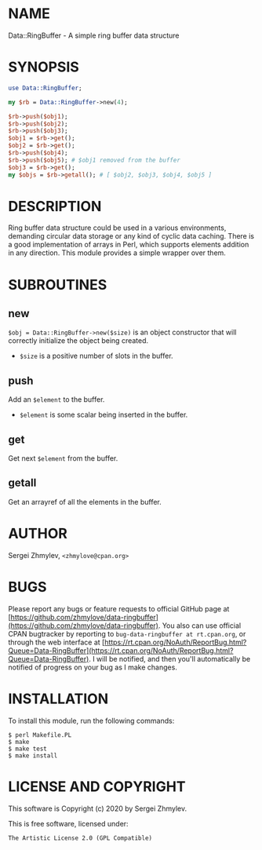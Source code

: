 # NAME

Data::RingBuffer - A simple ring buffer data structure

# SYNOPSIS

```perl
use Data::RingBuffer;

my $rb = Data::RingBuffer->new(4);

$rb->push($obj1);
$rb->push($obj2);
$rb->push($obj3);
$obj1 = $rb->get();
$obj2 = $rb->get();
$rb->push($obj4);
$rb->push($obj5); # $obj1 removed from the buffer
$obj3 = $rb->get();
my $objs = $rb->getall(); # [ $obj2, $obj3, $obj4, $obj5 ]
```

# DESCRIPTION

Ring buffer data structure could be used in a various environments, demanding
circular data storage or any kind of cyclic data caching.
There is a good implementation of arrays in Perl, which supports elements 
addition in any direction.
This module provides a simple wrapper over them. 

# SUBROUTINES

## new

`$obj = Data::RingBuffer->new($size)` is an object constructor
that will correctly initialize the object being created.

- `$size` is a positive number of slots in the buffer.

## push

Add an `$element` to the buffer.

- `$element` is some scalar being inserted in the buffer.

## get

Get next `$element` from the buffer.

## getall

Get an arrayref of all the elements in the buffer.

# AUTHOR

Sergei Zhmylev, `<zhmylove@cpan.org>`

# BUGS

Please report any bugs or feature requests to official GitHub page at
[https://github.com/zhmylove/data-ringbuffer](https://github.com/zhmylove/data-ringbuffer).
You also can use official CPAN bugtracker by reporting to
`bug-data-ringbuffer at rt.cpan.org`, or through the web interface at
[https://rt.cpan.org/NoAuth/ReportBug.html?Queue=Data-RingBuffer](https://rt.cpan.org/NoAuth/ReportBug.html?Queue=Data-RingBuffer).
I will be notified, and then you'll automatically be notified of progress
on your bug as I make changes.

# INSTALLATION

To install this module, run the following commands:

    $ perl Makefile.PL
    $ make
    $ make test
    $ make install

# LICENSE AND COPYRIGHT

This software is Copyright (c) 2020 by Sergei Zhmylev.

This is free software, licensed under:

    The Artistic License 2.0 (GPL Compatible)
